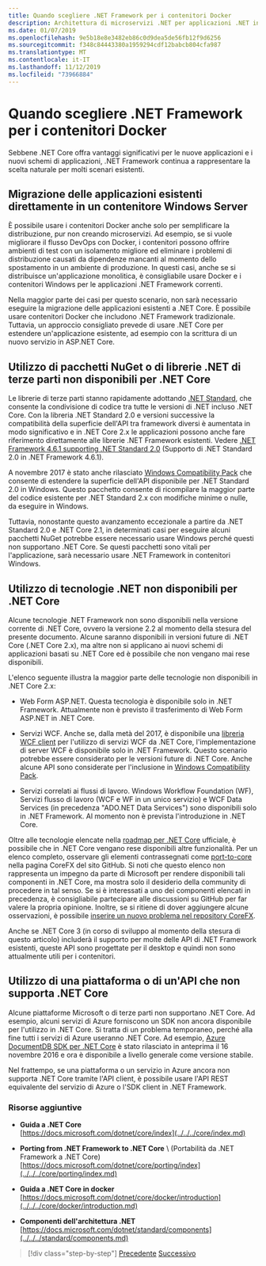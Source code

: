 ```yaml
---
title: Quando scegliere .NET Framework per i contenitori Docker
description: Architettura di microservizi .NET per applicazioni .NET in contenitori | Quando scegliere .NET Framework per i contenitori Docker
ms.date: 01/07/2019
ms.openlocfilehash: 9e5b18e8e3482eb86c0d9dea5de56fb12f9d6256
ms.sourcegitcommit: f348c84443380a1959294cdf12babcb804cfa987
ms.translationtype: MT
ms.contentlocale: it-IT
ms.lasthandoff: 11/12/2019
ms.locfileid: "73966884"
---
```

# <a name="when-to-choose-net-framework-for-docker-containers"></a>Quando scegliere .NET Framework per i contenitori Docker

Sebbene .NET Core offra vantaggi significativi per le nuove applicazioni e i nuovi schemi di applicazioni, .NET Framework continua a rappresentare la scelta naturale per molti scenari esistenti.

## <a name="migrating-existing-applications-directly-to-a-windows-server-container"></a>Migrazione delle applicazioni esistenti direttamente in un contenitore Windows Server

È possibile usare i contenitori Docker anche solo per semplificare la distribuzione, pur non creando microservizi. Ad esempio, se si vuole migliorare il flusso DevOps con Docker, i contenitori possono offrire ambienti di test con un isolamento migliore ed eliminare i problemi di distribuzione causati da dipendenze mancanti al momento dello spostamento in un ambiente di produzione. In questi casi, anche se si distribuisce un'applicazione monolitica, è consigliabile usare Docker e i contenitori Windows per le applicazioni .NET Framework correnti.

Nella maggior parte dei casi per questo scenario, non sarà necessario eseguire la migrazione delle applicazioni esistenti a .NET Core. È possibile usare contenitori Docker che includono .NET Framework tradizionale. Tuttavia, un approccio consigliato prevede di usare .NET Core per estendere un'applicazione esistente, ad esempio con la scrittura di un nuovo servizio in ASP.NET Core.

## <a name="using-third-party-net-libraries-or-nuget-packages-not-available-for-net-core"></a>Utilizzo di pacchetti NuGet o di librerie .NET di terze parti non disponibili per .NET Core

Le librerie di terze parti stanno rapidamente adottando [.NET Standard](../../../standard/net-standard.md), che consente la condivisione di codice tra tutte le versioni di .NET incluso .NET Core. Con la libreria .NET Standard 2.0 e versioni successive la compatibilità della superficie dell'API tra framework diversi è aumentata in modo significativo e in .NET Core 2.x le applicazioni possono anche fare riferimento direttamente alle librerie .NET Framework esistenti. Vedere [.NET Framework 4.6.1 supporting .NET Standard 2.0](https://github.com/dotnet/standard/blob/master/docs/planning/netstandard-2.0/README.md#net-framework-461-supporting-net-standard-20) (Supporto di .NET Standard 2.0 in .NET Framework 4.6.1).

A novembre 2017 è stato anche rilasciato [Windows Compatibility Pack](../../../core/porting/windows-compat-pack.md) che consente di estendere la superficie dell'API disponibile per .NET Standard 2.0 in Windows. Questo pacchetto consente di ricompilare la maggior parte del codice esistente per .NET Standard 2.x con modifiche minime o nulle, da eseguire in Windows.

Tuttavia, nonostante questo avanzamento eccezionale a partire da .NET Standard 2.0 e .NET Core 2.1, in determinati casi per eseguire alcuni pacchetti NuGet potrebbe essere necessario usare Windows perché questi non supportano .NET Core. Se questi pacchetti sono vitali per l'applicazione, sarà necessario usare .NET Framework in contenitori Windows.

## <a name="using-net-technologies-not-available-for-net-core"></a>Utilizzo di tecnologie .NET non disponibili per .NET Core

Alcune tecnologie .NET Framework non sono disponibili nella versione corrente di .NET Core, ovvero la versione 2.2 al momento della stesura del presente documento. Alcune saranno disponibili in versioni future di .NET Core (.NET Core 2.x), ma altre non si applicano ai nuovi schemi di applicazioni basati su .NET Core ed è possibile che non vengano mai rese disponibili.

L'elenco seguente illustra la maggior parte delle tecnologie non disponibili in .NET Core 2.x:

- Web Form ASP.NET. Questa tecnologia è disponibile solo in .NET Framework. Attualmente non è previsto il trasferimento di Web Form ASP.NET in .NET Core.

- Servizi WCF. Anche se, dalla metà del 2017, è disponibile una [libreria WCF client](https://github.com/dotnet/wcf) per l'utilizzo di servizi WCF da .NET Core, l'implementazione di server WCF è disponibile solo in .NET Framework. Questo scenario potrebbe essere considerato per le versioni future di .NET Core. Anche alcune API sono considerate per l'inclusione in [Windows Compatibility Pack](../../../core/porting/windows-compat-pack.md).

- Servizi correlati ai flussi di lavoro. Windows Workflow Foundation (WF), Servizi flusso di lavoro (WCF e WF in un unico servizio) e WCF Data Services (in precedenza "ADO.NET Data Services") sono disponibili solo in .NET Framework. Al momento non è prevista l'introduzione in .NET Core.

Oltre alle tecnologie elencate nella [roadmap per .NET Core](https://github.com/aspnet/Home/wiki/Roadmap) ufficiale, è possibile che in .NET Core vengano rese disponibili altre funzionalità. Per un elenco completo, osservare gli elementi contrassegnati come [port-to-core](https://github.com/dotnet/corefx/issues?q=is%3Aopen+is%3Aissue+label%3Aport-to-core) nella pagina CoreFX del sito GitHub. Si noti che questo elenco non rappresenta un impegno da parte di Microsoft per rendere disponibili tali componenti in .NET Core, ma mostra solo il desiderio della community di procedere in tal senso. Se si è interessati a uno dei componenti elencati in precedenza, è consigliabile partecipare alle discussioni su GitHub per far valere la propria opinione. Inoltre, se si ritiene di dover aggiungere alcune osservazioni, è possibile [inserire un nuovo problema nel repository CoreFX](https://github.com/dotnet/corefx/issues/new).

Anche se .NET Core 3 (in corso di sviluppo al momento della stesura di questo articolo) includerà il supporto per molte delle API di .NET Framework esistenti, queste API sono progettate per il desktop e quindi non sono attualmente utili per i contenitori.

## <a name="using-a-platform-or-api-that-does-not-support-net-core"></a>Utilizzo di una piattaforma o di un'API che non supporta .NET Core

Alcune piattaforme Microsoft o di terze parti non supportano .NET Core. Ad esempio, alcuni servizi di Azure forniscono un SDK non ancora disponibile per l'utilizzo in .NET Core. Si tratta di un problema temporaneo, perché alla fine tutti i servizi di Azure useranno .NET Core. Ad esempio, [Azure DocumentDB SDK per .NET Core](https://www.nuget.org/packages/Microsoft.Azure.DocumentDB.Core) è stato rilasciato in anteprima il 16 novembre 2016 e ora è disponibile a livello generale come versione stabile.

Nel frattempo, se una piattaforma o un servizio in Azure ancora non supporta .NET Core tramite l'API client, è possibile usare l'API REST equivalente del servizio di Azure o l'SDK client in .NET Framework.

### <a name="additional-resources"></a>Risorse aggiuntive

- **Guida a .NET Core** \
  [https://docs.microsoft.com/dotnet/core/index](../../../core/index.md)

- **Porting from .NET Framework to .NET Core** \ (Portabilità da .NET Framework a .NET Core)
  [https://docs.microsoft.com/dotnet/core/porting/index](../../../core/porting/index.md)

- **Guida a .NET Core in docker** \
  [https://docs.microsoft.com/dotnet/core/docker/introduction](../../../core/docker/introduction.md)

- **Componenti dell'architettura .NET** \
  [https://docs.microsoft.com/dotnet/standard/components](../../../standard/components.md)

>[!div class="step-by-step"]
>[Precedente](net-core-container-scenarios.md)
>[Successivo](container-framework-choice-factors.md)

